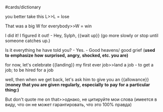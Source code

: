 #cards/dictionary 

you better take this L>>L = lose

That was a big W for everybody>>W = win

I did it! I figured it out! - Hey, Sylph, {{wait up}} (go more slowly or stop until someone catches up.) 

Is it everything he have told you? - Yes. - Good heavens/ good grief (**used to** **emphasize** **how** **surprised,** **angry,** **shocked, etc. you are)** 

for now, let's celebrate {{landing}} my first ever job>>land a job - to get a job; to be hired for a job <!--SR:!2024-01-21,4,272-->

well, then when we get back, let's ask him to give you an {{allowance}} (**money** **that you are given** **regularly,** **especially** **to** **pay** **for a** **particular** **thing:)** <!--SR:!2024-01-30,22,270--> 

But don't quote me on that>>однако, не цитируйте мои слова (имеется в виду, что он не может гарантировать, что это 100% правда)